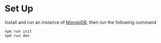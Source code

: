 # Set Up

Install and run an instance of
[MongoDB](https://docs.mongodb.com/manual/installation), then run the following
command

```
npm run init
npm run dev
```

